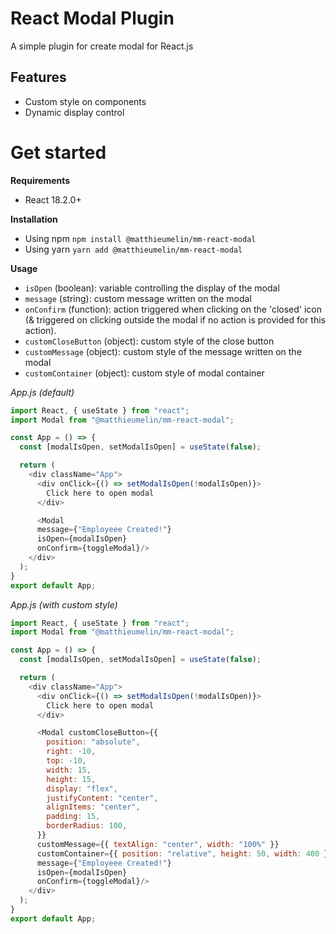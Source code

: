 # React Modal Plugin

A simple plugin for create modal for React.js

## Features

- Custom style on components
- Dynamic display control

# Get started

**Requirements**
- React 18.2.0+

**Installation**
- Using npm `npm install @matthieumelin/mm-react-modal`
- Using yarn `yarn add @matthieumelin/mm-react-modal`

**Usage**
- ``isOpen`` (boolean): variable controlling the display of the modal
- ``message`` (string): custom message written on the modal
- ``onConfirm`` (function): action triggered when clicking on the 'closed' icon (& triggered on clicking outside the modal if no action is provided for this action).
- ``customCloseButton`` (object): custom style of the close button
- ``customMessage`` (object): custom style of the message written on the modal
- ``customContainer`` (object): custom style of modal container

*App.js (default)*
```javascript
import React, { useState } from "react";
import Modal from "@matthieumelin/mm-react-modal";

const App = () => {
  const [modalIsOpen, setModalIsOpen] = useState(false);

  return (
    <div className="App">
      <div onClick={() => setModalIsOpen(!modalIsOpen)}>
        Click here to open modal
      </div>

      <Modal
      message={"Employeee Created!"}
      isOpen={modalIsOpen} 
      onConfirm={toggleModal}/>
    </div>
  );
}
export default App;
```

*App.js (with custom style)*
```javascript
import React, { useState } from "react";
import Modal from "@matthieumelin/mm-react-modal";

const App = () => {
  const [modalIsOpen, setModalIsOpen] = useState(false);

  return (
    <div className="App">
      <div onClick={() => setModalIsOpen(!modalIsOpen)}>
        Click here to open modal
      </div>

      <Modal customCloseButton={{
        position: "absolute",
        right: -10,
        top: -10,
        width: 15,
        height: 15,
        display: "flex",
        justifyContent: "center",
        alignItems: "center",
        padding: 15,
        borderRadius: 100,
      }}
      customMessage={{ textAlign: "center", width: "100%" }}
      customContainer={{ position: "relative", height: 50, width: 400 }}
      message={"Employeee Created!"}
      isOpen={modalIsOpen} 
      onConfirm={toggleModal}/>
    </div>
  );
}
export default App;
```
